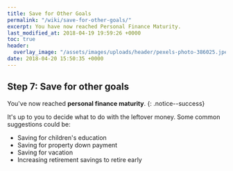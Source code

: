 ```yaml
---
title: Save for Other Goals
permalink: "/wiki/save-for-other-goals/"
excerpt: You have now reached Personal Finance Maturity.
last_modified_at: 2018-04-19 19:59:26 +0000
toc: true
header:
  overlay_image: "/assets/images/uploads/header/pexels-photo-386025.jpeg"
date: 2018-04-20 15:50:35 +0000
---
```

## Step 7: Save for other goals

You've now reached **personal finance maturity**.
{: .notice--success}

It's up to you to decide what to do with the leftover money. Some common suggestions could be:


* Saving for children's education
* Saving for property down payment
* Saving for vacation
* Increasing retirement savings to retire early
